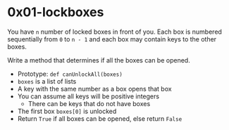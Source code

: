 # 0x01-lockboxes

You have `n` number of locked boxes in front of you. Each box is numbered sequentially from `0` to `n - 1` and each box may contain keys to the other boxes.

Write a method that determines if all the boxes can be opened.

- Prototype: `def canUnlockAll(boxes)`
- `boxes` is a list of lists
- A key with the same number as a box opens that box
- You can assume all keys will be positive integers
  - There can be keys that do not have boxes
- The first box `boxes[0]` is unlocked
- Return `True` if all boxes can be opened, else return `False`
